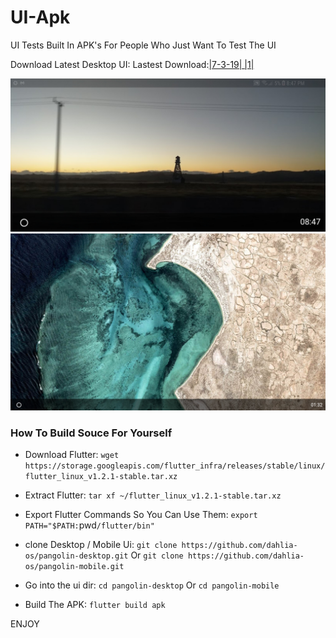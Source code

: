 # UI-Apk
UI Tests Built In APK's For People Who Just Want To Test The UI

Download Latest Desktop UI: Lastest Download:[|7-3-19| |1|](https://github.com/dahlia-os/UI-Apk/raw/master/Desktop-UI/7-3-2019/1-Stable/Pangolin-Desktop.apk)

![Capybara UI Apk](https://github.com/dahlia-os/Icons/blob/master/Screenshot_2019-03-06_204745.jpg)
![Capybara UI Apk](https://github.com/dahlia-os/Icons/blob/master/UI-ChromeOS.png)

### How To Build Souce For Yourself

* Download Flutter: `wget https://storage.googleapis.com/flutter_infra/releases/stable/linux/flutter_linux_v1.2.1-stable.tar.xz`

* Extract Flutter: `tar xf ~/flutter_linux_v1.2.1-stable.tar.xz`

* Export Flutter Commands So You Can Use Them: `export PATH="$PATH:`pwd`/flutter/bin"`

* clone Desktop / Mobile Ui: `git clone https://github.com/dahlia-os/pangolin-desktop.git` Or `git clone https://github.com/dahlia-os/pangolin-mobile.git`

* Go into the ui dir: `cd pangolin-desktop` Or `cd pangolin-mobile`

* Build The APK: `flutter build apk`

ENJOY
